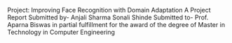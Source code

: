 Project: Improving Face Recognition with Domain Adaptation
A Project Report
Submitted by-
Anjali Sharma
Sonali Shinde
Submitted to-
Prof. Aparna Biswas
in partial fulfillment for the award of the degree of Master in Technology in Computer Engineering
